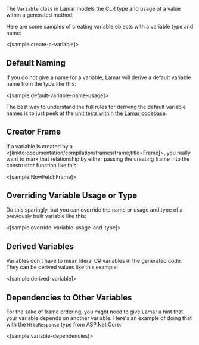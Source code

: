 <!--title:Working with Variables-->

The `Variable` class in Lamar models the CLR type and usage of a value within a generated method. 

Here are some samples of creating variable objects with a variable type and name:

<[sample:create-a-variable]>

## Default Naming

If you do not give a name for a variable, Lamar will derive a default variable name from the type like this:

<[sample:default-variable-name-usage]>

The best way to understand the full rules for deriving the default variable names is to just peek at the 
[unit tests within the Lamar codebase](https://github.com/JasperFx/lamar/blob/master/src/Lamar.Testing/Codegen/VariableTests.cs).

## Creator Frame

If a variable is created by a <[linkto:documentation/compilation/frames/frame;title=Frame]>, you really want to mark that relationship by
either passing the creating frame into the constructor function like this:

<[sample:NowFetchFrame]>

## Overriding Variable Usage or Type

Do this sparingly, but you can override the name or usage and type of a previously built variable like this:

<[sample:override-variable-usage-and-type]>

## Derived Variables

Variables don't have to mean literal C# variables in the generated code. They can be derived values like this example:

<[sample:derived-variable]>

## Dependencies to Other Variables

For the sake of frame ordering, you might need to give Lamar a hint that your variable depends on another variable. Here's
an example of doing that with the `HttpResponse` type from ASP.Net Core:

<[sample:variable-dependencies]>